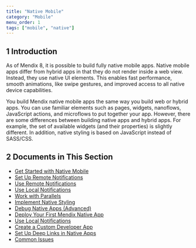 ```yaml
---
title: "Native Mobile"
category: "Mobile"
menu_order: 1
tags: ["mobile", "native"]
---
```


## 1 Introduction

As of Mendix 8, it is possible to build fully native mobile apps. Native mobile apps differ from hybrid apps in that they do not render inside a web view. Instead, they use native UI elements. This enables fast performance, smooth animations, like swipe gestures, and improved access to all native device capabilities.

You build Mendix native mobile apps the same way you build web or hybrid apps. You can use familiar elements such as pages, widgets, nanoflows, JavaScript actions, and microflows to put together your app. However, there are some differences between building native apps and hybrid apps. For example, the set of available widgets (and their properties) is slightly different. In addition, native styling is based on JavaScript instead of SASS/CSS. 

## 2 Documents in This Section

* [Get Started with Native Mobile](getting-started-with-native-mobile)
* [Set Up Remote Notifications](setting-up-native-push-notifications)
* [Use Remote Notifications](native-remote-notifications)
* [Use Local Notifications](local-notif-parent)
* [Work with Parallels](using-mendix-studio-pro-on-a-mac)
* [Implement Native Styling](native-styling)
* [Debug Native Apps (Advanced)](native-debug)
* [Deploy Your First Mendix Native App](deploying-native-app)
* [Use Local Notifications](local-notif-parent)
* [Create a Custom Developer App](how-to-devapps)
* [Set Up Deep Links in Native Apps](native-deep-link)
* [Common Issues](common-issues)
